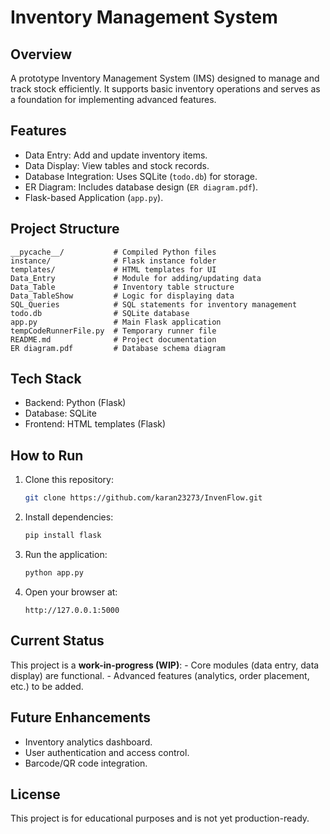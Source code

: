 # Inventory Management System

## Overview

A prototype Inventory Management System (IMS) designed to manage and
track stock efficiently. It supports basic inventory operations and
serves as a foundation for implementing advanced features.

## Features

-   Data Entry: Add and update inventory items.
-   Data Display: View tables and stock records.
-   Database Integration: Uses SQLite (`todo.db`) for storage.
-   ER Diagram: Includes database design (`ER diagram.pdf`).
-   Flask-based Application (`app.py`).

## Project Structure

    __pycache__/           # Compiled Python files
    instance/              # Flask instance folder
    templates/             # HTML templates for UI
    Data_Entry             # Module for adding/updating data
    Data_Table             # Inventory table structure
    Data_TableShow         # Logic for displaying data
    SQL_Queries            # SQL statements for inventory management
    todo.db                # SQLite database
    app.py                 # Main Flask application
    tempCodeRunnerFile.py  # Temporary runner file
    README.md              # Project documentation
    ER diagram.pdf         # Database schema diagram

## Tech Stack

-   Backend: Python (Flask)
-   Database: SQLite
-   Frontend: HTML templates (Flask)

## How to Run

1.  Clone this repository:

    ``` bash
    git clone https://github.com/karan23273/InvenFlow.git
    ```

2.  Install dependencies:

    ``` bash
    pip install flask
    ```

3.  Run the application:

    ``` bash
    python app.py
    ```

4.  Open your browser at:

        http://127.0.0.1:5000

## Current Status

This project is a **work-in-progress (WIP)**: - Core modules (data
entry, data display) are functional. - Advanced features (analytics,
order placement, etc.) to be added.

## Future Enhancements

-   Inventory analytics dashboard.
-   User authentication and access control.
-   Barcode/QR code integration.

## License

This project is for educational purposes and is not yet
production-ready.
